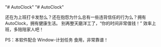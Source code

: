 "# AutoClock" 
"# AutoClock" 

还在为上班打卡发愁么？还在抱怨为什么总有一些违背信任的行为么？拥有AutoClock，拥有健康生活。
别再整天磨洋工了，“你的时间非常值钱！”
效率上班，多陪陪家人吧！

PS：本软件配合 Window-计划任务 食用，非常靠谱！
